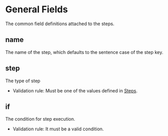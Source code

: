 # General Fields

[//]: # (This file is automatically generated by script, do not modify it.)

The common field definitions attached to the steps.
## name
The name of the step, which defaults to the sentence case of the step key.

## step
The type of step
* Validation rule: Must be one of the values defined in [Steps](/nep/definition/4-steps/0-general.html).

## if
The condition for step execution.
* Validation rule: It must be a valid condition.
